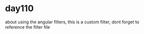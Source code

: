 # day110
about using the angular filters, this is a custom filter, dont forget to reference the filter file